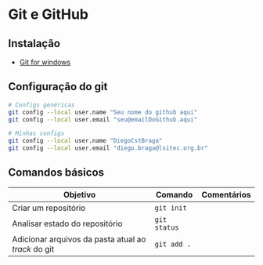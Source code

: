 # Git e GitHub

## Instalação

- [Git for windows](https://git-scm.com/)

## Configuração do git

```bash
# Configs genéricas
git config --local user.name "Seu nome do github aqui"
git config --local user.email "seu@emailDoGithub.aqui"

# Minhas configs
git config --local user.name "DiegoCstBraga"
git config --local user.email "diego.braga@lsitec.org.br"
```

## Comandos básicos

Objetivo|Comando|Comentários
-|-|-
Criar um repositório|`git init`|
Analisar estado do repositório|`git status`|
Adicionar arquivos da pasta atual ao *track* do git|`git add .`|


<!--stackedit_data:
eyJoaXN0b3J5IjpbLTI3MTk0MTc2NCw5NjMyNTY4MjksLTE5ND
E0OTU3MzMsLTg1MjgxNjg2OSwyMDc0MjU4ODU5LDIwODUzNjg3
ODldfQ==
-->
